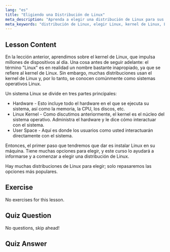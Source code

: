```yaml
---
lang: "es"
title: "Eligiendo una Distribución de Linux"
meta_description: "Aprenda a elegir una distribución de Linux para sus necesidades. Explore opciones populares y comprenda el kernel, el hardware y el espacio de usuario. ¡Comience su viaje en Linux!"
meta_keywords: "distribución de Linux, elegir Linux, kernel de Linux, Linux para principiantes, guía de Linux, instalar Linux, tutorial de Linux"
---
```


## Lesson Content

En la lección anterior, aprendimos sobre el kernel de Linux, que impulsa millones de dispositivos al día. Una cosa antes de seguir adelante: el término "Linux" es en realidad un nombre bastante inapropiado, ya que se refiere al kernel de Linux. Sin embargo, muchas distribuciones usan el kernel de Linux y, por lo tanto, se conocen comúnmente como sistemas operativos Linux.

Un sistema Linux se divide en tres partes principales:

- Hardware - Esto incluye todo el hardware en el que se ejecuta su sistema, así como la memoria, la CPU, los discos, etc.
- Linux Kernel - Como discutimos anteriormente, el kernel es el núcleo del sistema operativo. Administra el hardware y le dice cómo interactuar con el sistema.
- User Space - Aquí es donde los usuarios como usted interactuarán directamente con el sistema.

Entonces, el primer paso que tendremos que dar es instalar Linux en su máquina. Tiene muchas opciones para elegir, y este curso lo ayudará a informarse y a comenzar a elegir una distribución de Linux.

Hay muchas distribuciones de Linux para elegir; solo repasaremos las opciones más populares.

## Exercise

No exercises for this lesson.

## Quiz Question

No questions, skip ahead!

## Quiz Answer
